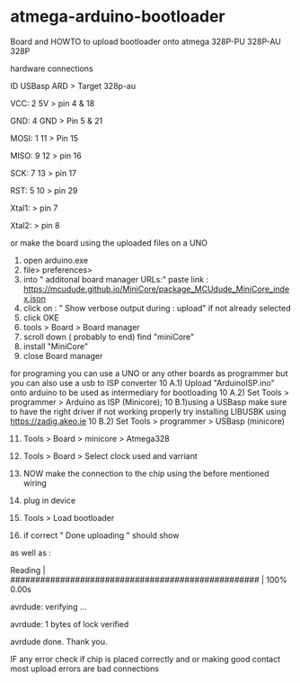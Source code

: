 # atmega-arduino-bootloader
Board and HOWTO to upload bootloader onto atmega 328P-PU 328P-AU 328P


hardware  connections

ID  USBasp ARD > Target 328p-au

VCC:  2     5V  > pin 4 & 18

GND:  4     GND > Pin 5 & 21

MOSI: 1     11  > Pin 15

MISO: 9     12  > pin 16

SCK:  7     13  > pin 17

RST:  5     10  > pin 29


Xtal1:          > pin 7

Xtal2:          > pin 8

or make the board using the uploaded files on a UNO 


1) open arduino.exe
2) file> preferences>
3) into " additonal board manager URLs:" paste link : https://mcudude.github.io/MiniCore/package_MCUdude_MiniCore_index.json 
4) click on : " Show verbose output during : upload" if not already selected
5) click OKE
6) tools > Board > Board manager
7) scroll down ( probably to end) find "miniCore" 
8) install "MiniCore"
9) close Board manager

for programing you can use a UNO or any other boards as programmer but you can also use a usb to ISP converter 
10 A.1) Upload "ArduinoISP.ino" onto arduino to be used as intermediary for bootloading
10 A.2) Set Tools > programmer > Arduino as ISP (Minicore);
10 B.1)using a USBasp make sure to have the right driver if not working properly try installing LIBUSBK using https://zadig.akeo.ie
10 B.2) Set Tools > programmer > USBasp (minicore)

11) Tools > Board > minicore > Atmega328
12) Tools > Board > Select clock used and varriant
13) NOW make the connection to the chip using the before mentioned wiring 
14) plug in device
15) Tools > Load bootloader

16) if correct " Done uploading " should show 

as well as : 

Reading | ################################################## | 100% 0.00s


avrdude: verifying ...

avrdude: 1 bytes of lock verified


avrdude done.  Thank you.


IF any error check if chip is placed correctly and or making good contact most upload errors are bad connections 

